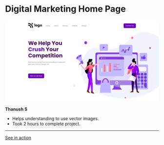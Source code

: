 #   Digital Marketing Home Page

![screenshot](./screenshot/screenshot.png)

**Thanush S**

-   Helps understanding to use vector images.
-   Took 2 hours to complete project.

---

[See in action](https://thanushsiva.github.io/04-Digital-Marketing-Home-Page)
